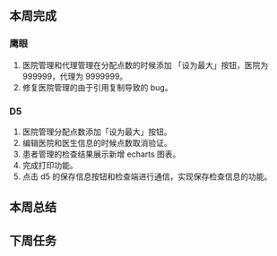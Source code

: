 ## 本周完成

### 鹰眼

1. 医院管理和代理管理在分配点数的时候添加 「设为最大」按钮，医院为 999999，代理为 9999999。
2. 修复医院管理的由于引用复制导致的 bug。

### D5

1. 医院管理分配点数添加「设为最大」按钮。
2. 编辑医院和医生信息的时候点数取消验证。
3. 患者管理的检查结果展示新增 echarts 图表。
4. 完成打印功能。
5. 点击 d5 的保存信息按钮和检查端进行通信，实现保存检查信息的功能。 

## 本周总结

## 下周任务